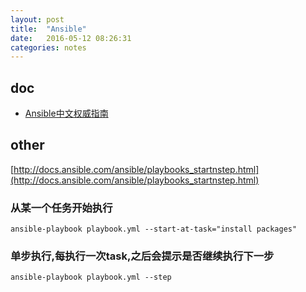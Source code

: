 ```yaml
---
layout: post
title:  "Ansible"
date:   2016-05-12 08:26:31
categories: notes
---
```



## doc 

- [Ansible中文权威指南](http://www.ansible.com.cn)


## other
[http://docs.ansible.com/ansible/playbooks_startnstep.html](http://docs.ansible.com/ansible/playbooks_startnstep.html)

### 从某一个任务开始执行
```
ansible-playbook playbook.yml --start-at-task="install packages"
```

### 单步执行,每执行一次task,之后会提示是否继续执行下一步
```
ansible-playbook playbook.yml --step
```








